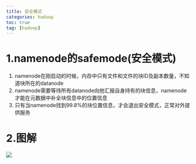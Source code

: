 ```yaml
---
title: 安全模式
categories: hadoop   
toc: true  
tag: [hadoop]
---
```



# 1.namenode的safemode(安全模式)
1. namenode在刚启动的时候，内存中只有文件和文件的块ID及副本数量，不知道块所在的datanode
2. namenode需要等待所有datanode向他汇报自身持有的块信息，namenode才能在元数据中补全块信息中的位置信息
3. 只有当namenode找到99.8%的块位置信息，才会退出安全模式，正常对外提供服务


# 2.图解

![](http://ols7leonh.bkt.clouddn.com//assert/img/bigdata/hadoop/safemode.png)